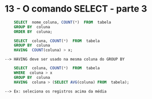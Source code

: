 # 13 - O comando SELECT - parte 3

```SQL
    SELECT  nome_coluna, COUNT(*)  FROM  tabela
    GROUP BY  coluna
    ORDER BY  coluna;
```
```SQL
    SELECT  coluna, COUNT(*)  FROM  tabela
    GROUP BY  coluna
    HAVING  COUNT(coluna) > x;
```
    --> HAVING deve ser usado na mesma coluna do GROUP BY

```SQL
    SELECT  coluna, COUNT(*)  FROM  tabela
    WHERE  coluna > x
    GROUP BY  coluna
    HAVING  coluna > (SELECT AVG(coluna) FROM  tabela);
```
    --> Ex: seleciona os registros acima da média
